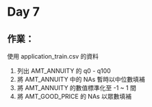 # Day 7

## 作業：
使用 application_train.csv 的資料
1. 列出 AMT_ANNUITY 的 q0 - q100
2. 將 AMT_ANNUITY 中的 NAs 暫時以中位數填補
3. 將 AMT_ANNUITY 的數值標準化至 -1 ~ 1 間
4. 將 AMT_GOOD_PRICE 的 NAs 以眾數填補
